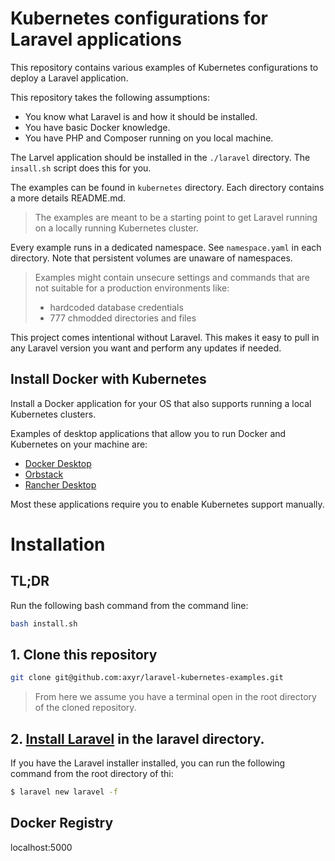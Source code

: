 # Kubernetes configurations for Laravel applications

This repository contains various examples of Kubernetes configurations to deploy a Laravel application.

This repository takes the following assumptions:

- You know what Laravel is and how it should be installed.
- You have basic Docker knowledge.
- You have PHP and Composer running on you local machine.

The Larvel application should be installed in the `./laravel` directory.
The `insall.sh` script does this for you.

The examples can be found in `kubernetes` directory.
Each directory contains a more details README.md.

> The examples are meant to be a starting point to get Laravel running on a locally running Kubernetes cluster.

Every example runs in a dedicated namespace. See `namespace.yaml` in each directory.
Note that persistent volumes are unaware of namespaces.

> Examples might contain unsecure settings and commands that are not suitable for a production environments like:
> - hardcoded database credentials
> - 777 chmodded directories and files

This project comes intentional without Laravel.
This makes it easy to pull in any Laravel version you want and perform any updates if needed.

## Install Docker with Kubernetes

Install a Docker application for your OS that also supports running a local Kubernetes clusters.

Examples of desktop applications that allow you to run Docker and Kubernetes on your machine are:

- [Docker Desktop](https://www.docker.com/products/docker-desktop/)
- [Orbstack](https://orbstack.dev/)
- [Rancher Desktop](https://rancherdesktop.io/)

Most these applications require you to enable Kubernetes support manually.

# Installation

## TL;DR

Run the following bash command from the command line:

```bash 
bash install.sh
```

## 1. Clone this repository

```bash 
git clone git@github.com:axyr/laravel-kubernetes-examples.git
```

> From here we assume you have a terminal open in the root directory of the cloned repository.

## 2. [Install Laravel](https://laravel.com/docs/master/installation) in the laravel directory.

If you have the Laravel installer installed, you can run the following command from the root directory of thi:
```bash
$ laravel new laravel -f
```

## Docker Registry

localhost:5000